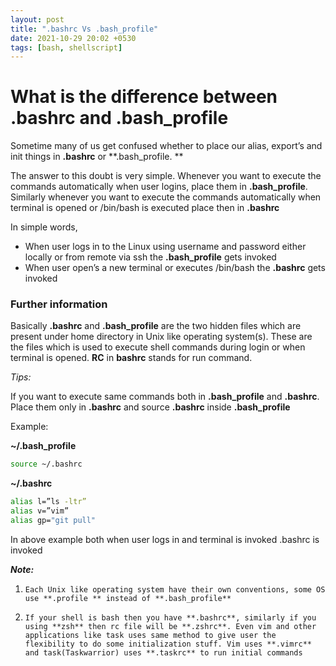 ```yaml
---
layout: post
title: ".bashrc Vs .bash_profile"
date: 2021-10-29 20:02 +0530
tags: [bash, shellscript]
---
```


# What is the difference between .bashrc and .bash_profile

Sometime many of us get confused whether to place our alias, export’s and init things in **.bashrc** or **.bash_profile. **

The answer to this doubt is very simple. Whenever you want to execute the commands automatically when user logins, place them in **.bash_profile**. Similarly whenever you want to execute the commands automatically when terminal is opened or /bin/bash is executed place then in **.bashrc**

In simple words,

- When user logs in to the Linux using username and password either locally or from remote via ssh the **.bash_profile** gets invoked
- When user open’s a new terminal or executes /bin/bash the **.bashrc** gets invoked

### Further information

Basically **.bashrc** and **.bash_profile** are the two hidden files which are present under home directory in Unix like operating system(s). These are the files which is used to execute shell commands during login or when terminal is opened. 
**RC** in **bashrc** stands for run command.

*Tips:*

If you want to execute same commands both in **.bash_profile** and **.bashrc**. Place them only in **.bashrc** and source **.bashrc** inside **.bash_profile**

Example:

**~/.bash_profile**

```bash
source ~/.bashrc
```

**~/.bashrc**

```bash
alias l=”ls -ltr”
alias v=”vim”
alias gp="git pull"
```

In above example both when user logs in and terminal is invoked .bashrc is invoked

***Note:***
1.     Each Unix like operating system have their own conventions, some OS use **.profile ** instead of **.bash_profile**
2.     If your shell is bash then you have **.bashrc**, similarly if you using **zsh** then rc file will be **.zshrc**. Even vim and other applications like task uses same method to give user the flexibility to do some initialization stuff. Vim uses **.vimrc** and task(Taskwarrior) uses **.taskrc** to run initial commands